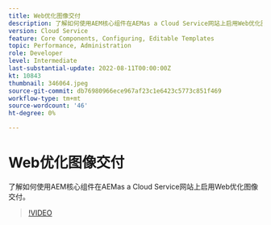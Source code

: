 ```yaml
---
title: Web优化图像交付
description: 了解如何使用AEM核心组件在AEMas a Cloud Service网站上启用Web优化图像交付。
version: Cloud Service
feature: Core Components, Configuring, Editable Templates
topic: Performance, Administration
role: Developer
level: Intermediate
last-substantial-update: 2022-08-11T00:00:00Z
kt: 10843
thumbnail: 346064.jpeg
source-git-commit: db76980966ece967af23c1e6423c5773c851f469
workflow-type: tm+mt
source-wordcount: '46'
ht-degree: 0%

---
```



# Web优化图像交付

了解如何使用AEM核心组件在AEMas a Cloud Service网站上启用Web优化图像交付。

>[!VIDEO](https://video.tv.adobe.com/v/346064/?quality=12&learn=on)
